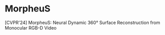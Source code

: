 # MorpheuS
[CVPR'24] MorpheuS: Neural Dynamic 360° Surface Reconstruction from Monocular RGB-D Video

